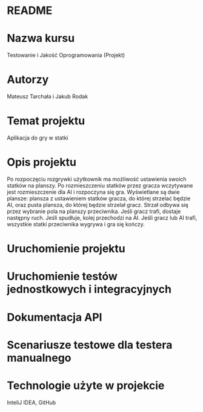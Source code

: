 # README #

# Nazwa kursu
Testowanie i Jakość Oprogramowania (Projekt)

# Autorzy
Mateusz Tarchała i Jakub Rodak

# Temat projektu
Aplikacja do gry w statki

# Opis projektu
Po rozpoczęciu rozgrywki użytkownik ma możliwość ustawienia swoich statków na planszy. Po rozmieszczeniu statków przez gracza wczytywane jest rozmieszczenie dla AI i rozpoczyna się gra. Wyświetlane są dwie plansze: plansza z ustawieniem statków gracza, do której strzelać będzie AI, oraz pusta plansza, do której będzie strzelał gracz. Strzał odbywa się przez wybranie pola na planszy przeciwnika. Jeśli gracz trafi, dostaje następny ruch. Jeśli spudłuje, kolej przechodzi na AI.
Jeśli gracz lub AI trafi, wszystkie statki przeciwnika wygrywa i gra się kończy.

# Uruchomienie projektu

# Uruchomienie testów jednostkowych i integracyjnych

# Dokumentacja API

# Scenariusze testowe dla testera manualnego

# Technologie użyte w projekcie
InteliJ IDEA, GitHub


